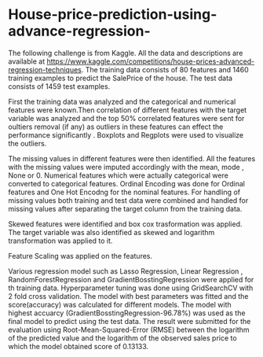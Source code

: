 # House-price-prediction-using-advance-regression-
The following challenge is from Kaggle. All the data and descriptions are available at https://www.kaggle.com/competitions/house-prices-advanced-regression-techniques. The training  data consists of 80 features and 1460 training examples to predict the SalePrice of the house. The test data consists of 1459 test examples.

First the training data was analyzed and the categorical and numerical features were known.Then correlation of  different features with the target variable was analyzed and the top 50% correlated features were sent for oultiers removal (if any) as outliers in these features can effect the performance significantly . Boxplots and Regplots were used to visualize the outliers.

The missing values in different features were then identified. All the features with the missing values were imputed accordingly with the mean, mode , None or 0. Numerical features which  were actually categorical were converted to categorical features. Ordinal Encoding was done for Ordinal features and One Hot Encodng for the nominal features. For handling of missing values both training and test data were combined and handled for missing values after separating the target column from the training data.

Skewed features were identified and box cox trasformation was applied. The target variable was also  identified as skewed and logarithm transformation was applied to it.

Feature Scaling was applied on the features.

Various regression model such as Lasso Regression, Linear Regression , RandomForestRegression and GradientBosstingRegression  were applied for th training data. Hyperparameter tuning was done using GridSearchCV with 2 fold cross validation. The model with best parameters was fitted and the score(accuracy) was calculated for different models. The model with highest accuarcy (GradientBosstingRegression-96.78%) was used as the final model to predict using the test  data. The result were submitted for the  evaluation using Root-Mean-Squared-Error (RMSE) between the logarithm of the predicted value and the logarithm of the observed sales price to which the model obtained score of 0.13133.

